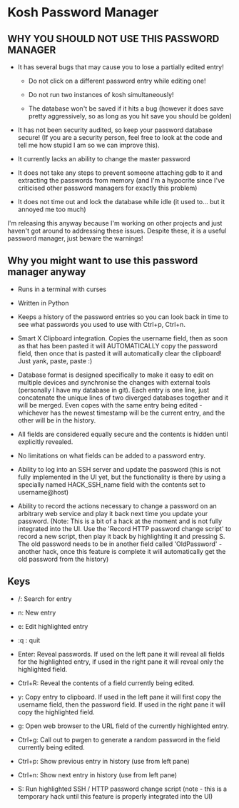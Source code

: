 Kosh Password Manager
=====================

WHY YOU SHOULD NOT USE THIS PASSWORD MANAGER
--------------------------------------------
- It has several bugs that may cause you to lose a partially edited entry!

  - Do not click on a different password entry while editing one!

  - Do not run two instances of kosh simultaneously!

  - The database won't be saved if it hits a bug (however it does save pretty
    aggressively, so as long as you hit save you should be golden)

- It has not been security audited, so keep your password database secure! (If
  you are a security person, feel free to look at the code and tell me how
  stupid I am so we can improve this).

- It currently lacks an ability to change the master password

- It does not take any steps to prevent someone attaching gdb to it and
  extracting the passwords from memory (and I'm a hypocrite since I've
  criticised other password managers for exactly this problem)

- It does not time out and lock the database while idle (it used to... but it
  annoyed me too much)

I'm releasing this anyway because I'm working on other projects and just
haven't got around to addressing these issues. Despite these, it is a useful
password manager, just beware the warnings!

Why you might want to use this password manager anyway
------------------------------------------------------
- Runs in a terminal with curses

- Written in Python

- Keeps a history of the password entries so you can look back in time to see
  what passwords you used to use with Ctrl+p, Ctrl+n.

- Smart X Clipboard integration. Copies the username field, then as soon as
  that has been pasted it will AUTOMATICALLY copy the password field, then once
  that is pasted it will automatically clear the clipboard! Just yank, paste,
  paste :)

- Database format is designed specifically to make it easy to edit on multiple
  devices and synchronise the changes with external tools (personally I have my
  database in git). Each entry is one line, just concatenate the unique lines
  of two diverged databases together and it will be merged. Even copes with the
  same entry being edited - whichever has the newest timestamp will be the
  current entry, and the other will be in the history.

- All fields are considered equally secure and the contents is hidden until
  explicitly revealed.

- No limitations on what fields can be added to a password entry.

- Ability to log into an SSH server and update the password (this is not fully
  implemented in the UI yet, but the functionality is there by using a
  specially named HACK\_SSH\_name field with the contents set to username@host)

- Ability to record the actions necessary to change a password on an arbitrary
  web service and play it back next time you update your password. (Note: This
  is a bit of a hack at the moment and is not fully integrated into the UI. Use
  the 'Record HTTP password change script' to record a new script, then play it
  back by highlighting it and pressing S. The old password needs to be in
  another field called 'OldPassword' - another hack, once this feature is
  complete it will automatically get the old password from the history)

Keys
----
- /: Search for entry

- n: New entry

- e: Edit highlighted entry

- :q : quit

- Enter: Reveal passwords. If used on the left pane it will reveal all fields
  for the highlighted entry, if used in the right pane it will reveal only the
  highlighted field.

- Ctrl+R: Reveal the contents of a field currently being edited.

- y: Copy entry to clipboard. If used in the left pane it will first copy the
  username field, then the password field. If used in the right pane it will
  copy the highlighted field.

- g: Open web browser to the URL field of the currently highlighted entry.

- Ctrl+g: Call out to pwgen to generate a random password in the field
  currently being edited.

- Ctrl+p: Show previous entry in history (use from left pane)

- Ctrl+n: Show next entry in history (use from left pane)

- S: Run highlighted SSH / HTTP password change script (note - this is a
  temporary hack until this feature is properly integrated into the UI)
